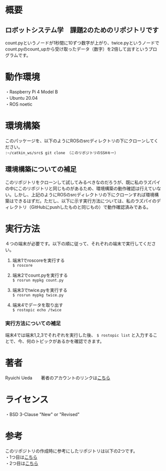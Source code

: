# 概要
## ロボットシステム学　課題2のためのリポジトリです
count.pyというノードが1秒間に10ずつ数字が上がり、twice.pyというノードでcount.pyのcount_upから受け取ったデータ（数字）を2倍して出すというプログラムです。

# 動作環境
・Raspberry Pi 4 Model B  
・Ubuntu 20.04  
・ROS noetic

# 環境構築
このパッケージを、以下のようにROSのsrcディレクトリの下にクローンしてください。  
`:~/catkin_ws/src$ git clone （このリポジトリのSSHキー）`

## 環境構築についての補足
このリポジトリをクローンして試してみるべきなのだろうが、既に私のラズパイの中にこのリポジトリと同じものがあるため、環境構築の動作確認は行えていない。しかし、上記のようにROSのsrcディレクトリの下にクローンすれば環境構築はできるはずだ。ただし、以下に示す実行方法については、私のラズパイのディレクトリ（GitHubにpushしたものと同じもの）で動作確認済みである。

# 実行方法
４つの端末が必要です。以下の順に従って、それぞれの端末で実行してください。

1. 端末1でroscoreを実行する  
`$ roscore`

2. 端末2でcount.pyを実行する  
`$ rosrun mypkg count.py`

3. 端末3でtwice.pyを実行する  
`$ rosrun mypkg twice.py`

4. 端末4でデータを取り出す  
`$ rostopic echo /twice`

### 実行方法についての補足
端末4では端末1,2,3でそれぞれを実行した後、
`$ rostopic list`
と入力することで、今、何のトピックがあるかを確認できます。

# 著者
Ryuichi Ueda　　著者のアカウントのリンクは[こちら](https://github.com/ryuichiueda)

# ライセンス
・BSD 3-Clause "New" or "Revised"

# 参考
このリポジトリの作成時に参考にしたリポジトリは以下の2つです。  
・1つ目は[こちら](https://github.com/momokohara/robosys2020_ros)  
・2つ目は[こちら](https://github.com/MibuchiYuta/ROS_ServoDriverHAT)
